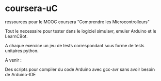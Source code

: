 coursera-uC
===========

ressources pour le MOOC coursera "Comprendre les Microcontrolleurs"

Tout le necessaire pour tester dans le logiciel simulavr, emuler Arduino et le LearnCBot.

A chaque exercice un jeu de tests correspondant sous forme de tests unitaires python.

A venir :

Des scripts pour compiler du code Arduino avec gcc-avr sans avoir besoin de Arduino-IDE
